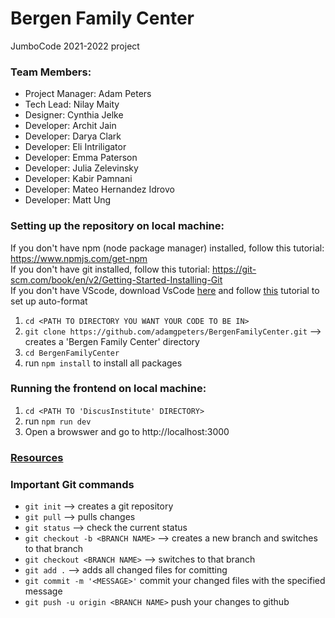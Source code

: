 # Bergen Family Center
JumboCode 2021-2022 project

### Team Members:
* Project Manager: Adam Peters
* Tech Lead: Nilay Maity
* Designer: Cynthia Jelke
* Developer: Archit Jain
* Developer: Darya Clark
* Developer: Eli Intriligator
* Developer: Emma Paterson
* Developer: Julia Zelevinsky
* Developer: Kabir Pamnani
* Developer: Mateo Hernandez Idrovo
* Developer: Matt Ung

### Setting up the repository on local machine: 
If you don't have npm (node package manager) installed, follow this tutorial: https://www.npmjs.com/get-npm <br />
If you don't have git installed, follow this tutorial: https://git-scm.com/book/en/v2/Getting-Started-Installing-Git <br />
If you don't have VScode, download VsCode [here](https://code.visualstudio.com/download) and follow [this](https://linuxpip.org/vscode-format-on-save/) tutorial to set up auto-format

1. `cd <PATH TO DIRECTORY YOU WANT YOUR CODE TO BE IN>`
2. `git clone https://github.com/adamgpeters/BergenFamilyCenter.git` --> creates a 'Bergen Family Center' directory
3. `cd BergenFamilyCenter`
4. run `npm install` to install all packages

### Running the frontend on local machine:
1. `cd <PATH TO 'DiscusInstitute' DIRECTORY>`
2. run `npm run dev`
3. Open a browswer and go to http://localhost:3000

### [Resources](https://drive.google.com/drive/folders/1JXpE7lTlA1i_NpZg53hTA1OYERNvFro4?usp=sharing)

### Important Git commands
* `git init` --> creates a git repository
* `git pull` --> pulls changes
* `git status` --> check the current status 
* `git checkout -b <BRANCH NAME>` --> creates a new branch and switches to that branch 
* `git checkout <BRANCH NAME>` --> switches to that branch
* `git add .` --> adds all changed files for comitting 
* `git commit -m '<MESSAGE>'` commit your changed files with the specified message
* `git push -u origin <BRANCH NAME>` push your changes to github
